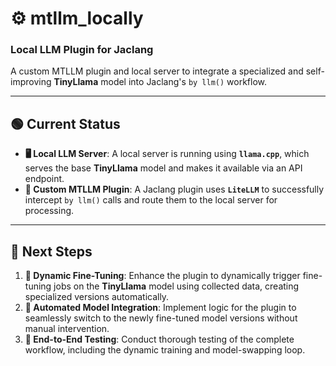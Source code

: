 # ⚙️ mtllm_locally

### Local LLM Plugin for Jaclang

A custom MTLLM plugin and local server to integrate a specialized and self-improving **TinyLlama** model into Jaclang's `by llm()` workflow.

***

## 🟢 Current Status

* **🖥️ Local LLM Server**: A local server is running using **`llama.cpp`**, which serves the base **TinyLlama** model and makes it available via an API endpoint.
* **🔌 Custom MTLLM Plugin**: A Jaclang plugin uses **`LiteLLM`** to successfully intercept `by llm()` calls and route them to the local server for processing.

***

## 🚀 Next Steps

1.  **🧠 Dynamic Fine-Tuning**: Enhance the plugin to dynamically trigger fine-tuning jobs on the **TinyLlama** model using collected data, creating specialized versions automatically.
2.  **🔄 Automated Model Integration**: Implement logic for the plugin to seamlessly switch to the newly fine-tuned model versions without manual intervention.
3.  **🧪 End-to-End Testing**: Conduct thorough testing of the complete workflow, including the dynamic training and model-swapping loop.
